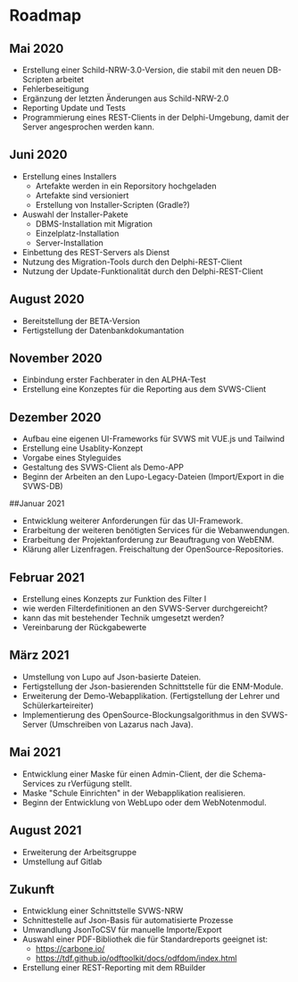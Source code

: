# Roadmap

## Mai 2020 

+ Erstellung einer Schild-NRW-3.0-Version, die stabil mit den neuen DB-Scripten arbeitet
+ Fehlerbeseitigung
+ Ergänzung der letzten Änderungen aus Schild-NRW-2.0
+ Reporting Update und Tests
+ Programmierung eines REST-Clients in der Delphi-Umgebung, damit der Server angesprochen werden kann.

## Juni 2020
+ Erstellung eines Installers
	+ Artefakte werden in ein Reporsitory hochgeladen
	+ Artefakte sind versioniert
	+ Erstellung von Installer-Scripten (Gradle?)
+ Auswahl der Installer-Pakete
	+ DBMS-Installation mit Migration
	+ Einzelplatz-Installation
	+ Server-Installation
+ Einbettung des REST-Servers als Dienst
+ Nutzung des Migration-Tools durch den Delphi-REST-Client
+ Nutzung der Update-Funktionalität durch den Delphi-REST-Client

## August 2020
+ Bereitstellung der BETA-Version
+ Fertigstellung der Datenbankdokumantation

## November 2020
+ Einbindung erster Fachberater in den ALPHA-Test
+ Erstellung eine Konzeptes für die Reporting aus dem SVWS-Client

## Dezember 2020
+ Aufbau eine eigenen UI-Frameworks für SVWS mit VUE.js und Tailwind
+ Erstellung eine Usablity-Konzept
+ Vorgabe eines Styleguides
+ Gestaltung des SVWS-Client als Demo-APP
+ Beginn der Arbeiten an den Lupo-Legacy-Dateien (Import/Export in die SVWS-DB)

##Januar 2021
+ Entwicklung weiterer Anforderungen für das UI-Framework.
+ Erarbeitung der weiteren benötigten Services für die Webanwendungen.
+ Erarbeitung der Projektanforderung zur Beauftragung von WebENM.
+ Klärung aller Lizenfragen. Freischaltung der OpenSource-Repositories.

## Februar 2021
+ Erstellung eines Konzepts zur Funktion des Filter I
+ wie werden Filterdefinitionen an den SVWS-Server durchgereicht?
+ kann das mit bestehender Technik umgesetzt werden?
+ Vereinbarung der Rückgabewerte

## März 2021
+ Umstellung von Lupo auf Json-basierte Dateien.
+ Fertigstellung der Json-basierenden Schnittstelle für die ENM-Module.
+ Erweiterung der Demo-Webapplikation. (Fertigstellung der Lehrer und Schülerkarteireiter)
+ Implementierung des OpenSource-Blockungsalgorithmus in den SVWS-Server (Umschreiben von Lazarus nach Java).

## Mai 2021
+ Entwicklung einer Maske für einen Admin-Client, der die Schema-Services zu rVerfügung stellt.
+ Maske "Schule Einrichten" in der Webapplikation realisieren.
+ Beginn der Entwicklung von WebLupo oder dem WebNotenmodul.

## August 2021
+ Erweiterung der Arbeitsgruppe 
+ Umstellung auf Gitlab

## Zukunft
+ Entwicklung einer Schnittstelle SVWS-NRW
+ Schnittestelle auf Json-Basis für automatisierte Prozesse
+ Umwandlung JsonToCSV für manuelle Importe/Export
+ Auswahl einer PDF-Bibliothek die für Standardreports geeignet ist:
	+ https://carbone.io/
	+ https://tdf.github.io/odftoolkit/docs/odfdom/index.html
+ Erstellung einer REST-Reporting mit dem RBuilder